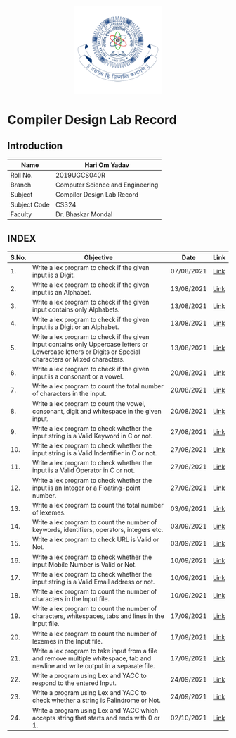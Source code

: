  <p align="center">
  <img src="./IIITRanchiLogo.png" alt="InstituteLogo" width="200">
   </p>

# Compiler Design Lab Record

## Introduction

| Name         | Hari Om Yadav                    |
| ------------ | -------------------------------- |
| Roll No.     | 2019UGCS040R                     |
| Branch       | Computer Science and Engineering |
| Subject      | Compiler Design Lab Record       |
| Subject Code | CS324                            |
| Faculty      | Dr. Bhaskar Mondal               |

## INDEX

| S.No. | Objective                                                                                                                                                 | Date       | Link                       |
| ----- | --------------------------------------------------------------------------------------------------------------------------------------------------------- | ---------- | -------------------------- |
| 1.    | Write a lex program to check if the given input is a Digit.                                                                                               | 07/08/2021 | [Link](/Lab_1/Problem_1.1) |
| 2.    | Write a lex program to check if the given input is an Alphabet.                                                                                           | 13/08/2021 | [Link](/Lab_2/Problem_2.1) |
| 3.    | Write a lex program to check if the given input contains only Alphabets.                                                                                  | 13/08/2021 | [Link](/Lab_2/Problem_2.2) |
| 4.    | Write a lex program to check if the given input is a Digit or an Alphabet.                                                                                | 13/08/2021 | [Link](/Lab_2/Problem_2.3) |
| 5.    | Write a lex program to check if the given input contains only Uppercase letters or Lowercase letters or Digits or Special characters or Mixed characters. | 13/08/2021 | [Link](/Lab_2/Problem_2.4) |
| 6.    | Write a lex program to check if the given input is a consonant or a vowel.                                                                                | 20/08/2021 | [Link](/Lab_3/Problem_3.1) |
| 7.    | Write a lex program to count the total number of characters in the input.                                                                                 | 20/08/2021 | [Link](/Lab_3/Problem_3.2) |
| 8.    | Write a lex program to count the vowel, consonant, digit and whitespace in the given input.                                                               | 20/08/2021 | [Link](/Lab_3/Problem_3.3) |
| 9.    | Write a lex program to check whether the input string is a Valid Keyword in C or not.                                                                     | 27/08/2021 | [Link](/Lab_4/Problem_4.1) |
| 10.   | Write a lex program to check whether the input string is a Valid Indentifier in C or not.                                                                 | 27/08/2021 | [Link](/Lab_4/Problem_4.2) |
| 11.   | Write a lex program to check whether the input is a Valid Operator in C or not.                                                                           | 27/08/2021 | [Link](/Lab_4/Problem_4.3) |
| 12.   | Write a lex program to check whether the input is an Integer or a Floating-point number.                                                                  | 27/08/2021 | [Link](/Lab_4/Problem_1.4) |
| 13.   | Write a lex program to count the total number of lexemes.                                                                                                 | 03/09/2021 | [Link](/Lab_5/Problem_5.1) |
| 14.   | Write a lex program to count the number of keywords, identifiers, operators, integers etc.                                                                | 03/09/2021 | [Link](/Lab_5/Problem_5.2) |
| 15.   | Write a lex program to check URL is Valid or Not.                                                                                                         | 03/09/2021 | [Link](/Lab_5/Problem_5.4) |
| 16.   | Write a lex program to check whether the input Mobile Number is Valid or Not.                                                                             | 10/09/2021 | [Link](/Lab_6/Problem_6.1) |
| 17.   | Write a lex program to check whether the input string is a Valid Email address or not.                                                                    | 10/09/2021 | [Link](/Lab_6/Problem_6.2) |
| 18.   | Write a lex program to count the number of characters in the Input file.                                                                                  | 10/09/2021 | [Link](/Lab_6/Problem_6.3) |
| 19.   | Write a lex program to count the number of characters, whitespaces, tabs and lines in the Input file.                                                     | 17/09/2021 | [Link](/Lab_7/Problem_7.1) |
| 20.   | Write a lex program to count the number of lexemes in the Input file.                                                                                     | 17/09/2021 | [Link](/Lab_7/Problem_7.2) |
| 21.   | Write a lex program to take input from a file and remove multiple whitespace, tab and newline and write output in a separate file.                        | 17/09/2021 | [Link](/Lab_7/Problem_7.3) |
| 22.   | Write a program using Lex and YACC to respond to the entered Input.                                                                                       | 24/09/2021 | [Link](/Lab_8/Problem_8.1) |
| 23.   | Write a program using Lex and YACC to check whether a string is Palindrome or Not.                                                                        | 24/09/2021 | [Link](/Lab_8/Problem_8.2) |
| 24.   | Write a program using Lex and YACC which accepts string that starts and ends with 0 or 1.                                                                 | 02/10/2021 | [Link](/Lab_9/Problem_9.1) |
